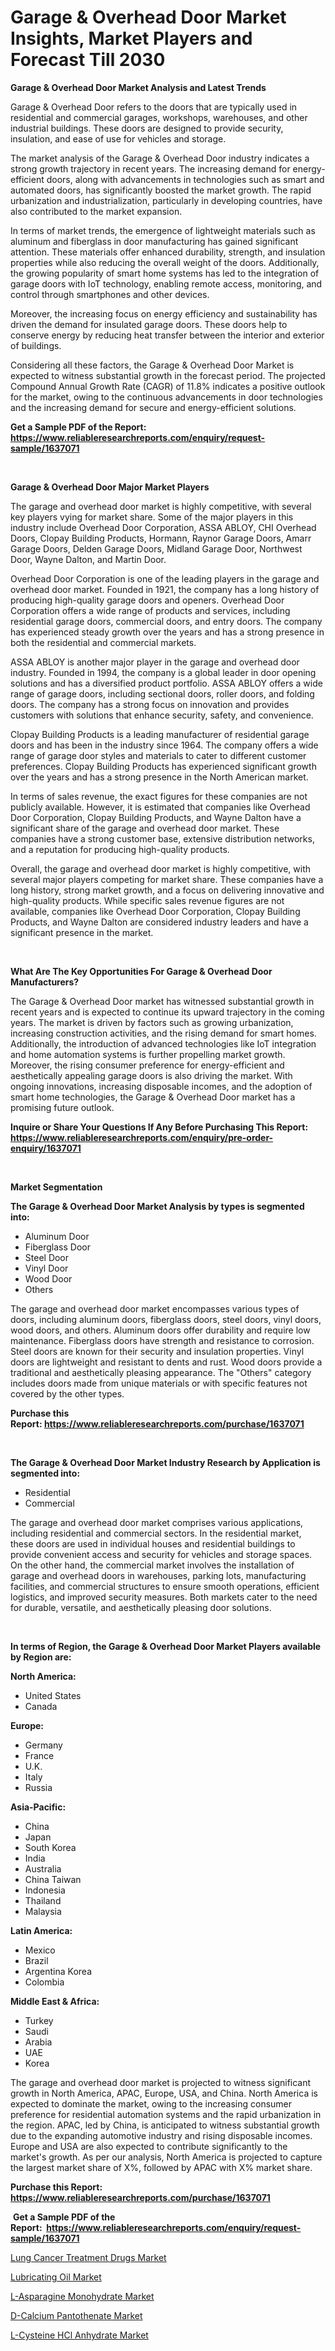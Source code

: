 <p><h1>Garage & Overhead Door Market Insights, Market Players and Forecast Till 2030</h1></p><p><strong>Garage & Overhead Door Market Analysis and Latest Trends</strong></p>
<p><p>Garage & Overhead Door refers to the doors that are typically used in residential and commercial garages, workshops, warehouses, and other industrial buildings. These doors are designed to provide security, insulation, and ease of use for vehicles and storage.</p><p>The market analysis of the Garage & Overhead Door industry indicates a strong growth trajectory in recent years. The increasing demand for energy-efficient doors, along with advancements in technologies such as smart and automated doors, has significantly boosted the market growth. The rapid urbanization and industrialization, particularly in developing countries, have also contributed to the market expansion.</p><p>In terms of market trends, the emergence of lightweight materials such as aluminum and fiberglass in door manufacturing has gained significant attention. These materials offer enhanced durability, strength, and insulation properties while also reducing the overall weight of the doors. Additionally, the growing popularity of smart home systems has led to the integration of garage doors with IoT technology, enabling remote access, monitoring, and control through smartphones and other devices.</p><p>Moreover, the increasing focus on energy efficiency and sustainability has driven the demand for insulated garage doors. These doors help to conserve energy by reducing heat transfer between the interior and exterior of buildings.</p><p>Considering all these factors, the Garage & Overhead Door Market is expected to witness substantial growth in the forecast period. The projected Compound Annual Growth Rate (CAGR) of 11.8% indicates a positive outlook for the market, owing to the continuous advancements in door technologies and the increasing demand for secure and energy-efficient solutions.</p></p>
<p><strong>Get a Sample PDF of the Report:&nbsp; <a href="https://www.reliableresearchreports.com/enquiry/request-sample/1637071">https://www.reliableresearchreports.com/enquiry/request-sample/1637071</a></strong></p>
<p>&nbsp;</p>
<p><strong>Garage & Overhead Door Major Market Players</strong></p>
<p><p>The garage and overhead door market is highly competitive, with several key players vying for market share. Some of the major players in this industry include Overhead Door Corporation, ASSA ABLOY, CHI Overhead Doors, Clopay Building Products, Hormann, Raynor Garage Doors, Amarr Garage Doors, Delden Garage Doors, Midland Garage Door, Northwest Door, Wayne Dalton, and Martin Door.</p><p>Overhead Door Corporation is one of the leading players in the garage and overhead door market. Founded in 1921, the company has a long history of producing high-quality garage doors and openers. Overhead Door Corporation offers a wide range of products and services, including residential garage doors, commercial doors, and entry doors. The company has experienced steady growth over the years and has a strong presence in both the residential and commercial markets.</p><p>ASSA ABLOY is another major player in the garage and overhead door industry. Founded in 1994, the company is a global leader in door opening solutions and has a diversified product portfolio. ASSA ABLOY offers a wide range of garage doors, including sectional doors, roller doors, and folding doors. The company has a strong focus on innovation and provides customers with solutions that enhance security, safety, and convenience.</p><p>Clopay Building Products is a leading manufacturer of residential garage doors and has been in the industry since 1964. The company offers a wide range of garage door styles and materials to cater to different customer preferences. Clopay Building Products has experienced significant growth over the years and has a strong presence in the North American market.</p><p>In terms of sales revenue, the exact figures for these companies are not publicly available. However, it is estimated that companies like Overhead Door Corporation, Clopay Building Products, and Wayne Dalton have a significant share of the garage and overhead door market. These companies have a strong customer base, extensive distribution networks, and a reputation for producing high-quality products.</p><p>Overall, the garage and overhead door market is highly competitive, with several major players competing for market share. These companies have a long history, strong market growth, and a focus on delivering innovative and high-quality products. While specific sales revenue figures are not available, companies like Overhead Door Corporation, Clopay Building Products, and Wayne Dalton are considered industry leaders and have a significant presence in the market.</p></p>
<p>&nbsp;</p>
<p><strong>What Are The Key Opportunities For Garage & Overhead Door Manufacturers?</strong></p>
<p><p>The Garage & Overhead Door market has witnessed substantial growth in recent years and is expected to continue its upward trajectory in the coming years. The market is driven by factors such as growing urbanization, increasing construction activities, and the rising demand for smart homes. Additionally, the introduction of advanced technologies like IoT integration and home automation systems is further propelling market growth. Moreover, the rising consumer preference for energy-efficient and aesthetically appealing garage doors is also driving the market. With ongoing innovations, increasing disposable incomes, and the adoption of smart home technologies, the Garage & Overhead Door market has a promising future outlook.</p></p>
<p><strong>Inquire or Share Your Questions If Any Before Purchasing This Report: <a href="https://www.reliableresearchreports.com/enquiry/pre-order-enquiry/1637071">https://www.reliableresearchreports.com/enquiry/pre-order-enquiry/1637071</a></strong></p>
<p>&nbsp;</p>
<p><strong>Market Segmentation</strong></p>
<p><strong>The Garage & Overhead Door Market Analysis by types is segmented into:</strong></p>
<p><ul><li>Aluminum Door</li><li>Fiberglass Door</li><li>Steel Door</li><li>Vinyl Door</li><li>Wood Door</li><li>Others</li></ul></p>
<p><p>The garage and overhead door market encompasses various types of doors, including aluminum doors, fiberglass doors, steel doors, vinyl doors, wood doors, and others. Aluminum doors offer durability and require low maintenance. Fiberglass doors have strength and resistance to corrosion. Steel doors are known for their security and insulation properties. Vinyl doors are lightweight and resistant to dents and rust. Wood doors provide a traditional and aesthetically pleasing appearance. The "Others" category includes doors made from unique materials or with specific features not covered by the other types.</p></p>
<p><strong>Purchase this Report:&nbsp;<a href="https://www.reliableresearchreports.com/purchase/1637071">https://www.reliableresearchreports.com/purchase/1637071</a></strong></p>
<p>&nbsp;</p>
<p><strong>The Garage & Overhead Door Market Industry Research by Application is segmented into:</strong></p>
<p><ul><li>Residential</li><li>Commercial</li></ul></p>
<p><p>The garage and overhead door market comprises various applications, including residential and commercial sectors. In the residential market, these doors are used in individual houses and residential buildings to provide convenient access and security for vehicles and storage spaces. On the other hand, the commercial market involves the installation of garage and overhead doors in warehouses, parking lots, manufacturing facilities, and commercial structures to ensure smooth operations, efficient logistics, and improved security measures. Both markets cater to the need for durable, versatile, and aesthetically pleasing door solutions.</p></p>
<p>&nbsp;</p>
<p><strong>In terms of Region, the Garage & Overhead Door Market Players available by Region are:</strong></p>
<p>
    <p> <strong> North America: </strong>
        <ul>
            <li>United States</li>
            <li>Canada</li>
        </ul>
        </p> 
    <p> <strong> Europe: </strong>
        <ul>
            <li>Germany</li>
            <li>France</li>
            <li>U.K.</li>
            <li>Italy</li>
            <li>Russia</li>
        </ul>
        </p> 
    <p> <strong> Asia-Pacific: </strong>
        <ul>
            <li>China</li>
            <li>Japan</li>
            <li>South Korea</li>
            <li>India</li>
            <li>Australia</li>
            <li>China Taiwan</li>
            <li>Indonesia</li>
            <li>Thailand</li>
            <li>Malaysia</li>
        </ul>
        </p> 
    <p> <strong> Latin America: </strong>
        <ul>
            <li>Mexico</li>
            <li>Brazil</li>
            <li>Argentina Korea</li>
            <li>Colombia</li>
        </ul>
        </p> 
    <p> <strong> Middle East & Africa: </strong>
        <ul>
            <li>Turkey</li>
            <li>Saudi</li>
            <li>Arabia</li>
            <li>UAE</li>
            <li>Korea</li>
        </ul>
    </p>
    </p>
<p><p>The garage and overhead door market is projected to witness significant growth in North America, APAC, Europe, USA, and China. North America is expected to dominate the market, owing to the increasing consumer preference for residential automation systems and the rapid urbanization in the region. APAC, led by China, is anticipated to witness substantial growth due to the expanding automotive industry and rising disposable incomes. Europe and USA are also expected to contribute significantly to the market's growth. As per our analysis, North America is projected to capture the largest market share of X%, followed by APAC with X% market share.</p></p>
<p><strong>Purchase this Report: <a href="https://www.reliableresearchreports.com/purchase/1637071">https://www.reliableresearchreports.com/purchase/1637071</a></strong></p>
<p>&nbsp;<strong>Get a Sample PDF of the Report:&nbsp;&nbsp;<a href="https://www.reliableresearchreports.com/enquiry/request-sample/1637071">https://www.reliableresearchreports.com/enquiry/request-sample/1637071</a></strong></p>
<p><strong></strong></p>
<p><p><a href="https://medium.com/@chasegibson1901/lung-cancer-treatment-drugs-market-opportunities-and-strategies-forecast-for-period-from-2023-2030-c4042c624614">Lung Cancer Treatment Drugs Market</a></p><p><a href="https://medium.com/@lisasanchez1968/lubricating-oil-market-size-growth-forecast-2023-2030-8319b701578a">Lubricating Oil Market</a></p><p><a href="https://www.linkedin.com/pulse/l-asparagine-monohydrate-market-size-2023-2030-global-industrial-n4c4c/">L-Asparagine Monohydrate Market</a></p><p><a href="https://www.linkedin.com/pulse/d-calcium-pantothenate-market-challenges-opportunities-growth-zwt4c/">D-Calcium Pantothenate Market</a></p><p><a href="https://www.linkedin.com/pulse/decoding-l-cysteine-hcl-anhydrate-market-deep-dive-latest-trends-lqnic/">L-Cysteine HCl Anhydrate Market</a></p></p>